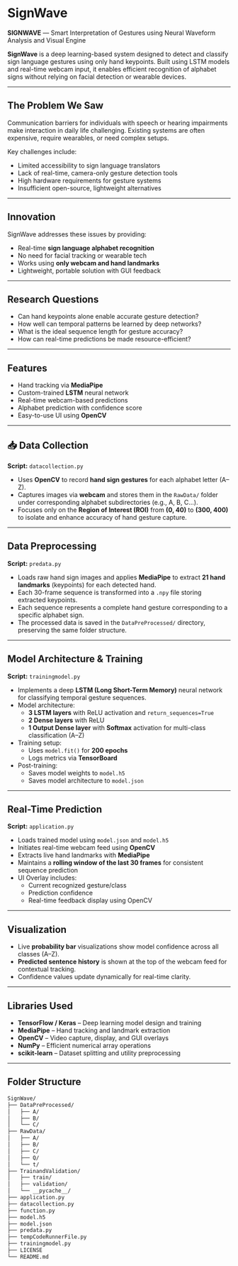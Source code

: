 # SignWave

**SIGNWAVE** — Smart Interpretation of Gestures using Neural Waveform Analysis and Visual Engine

**SignWave** is a deep learning-based system designed to detect and classify sign language gestures using only hand keypoints. Built using LSTM models and real-time webcam input, it enables efficient recognition of alphabet signs without relying on facial detection or wearable devices.

---

##  The Problem We Saw

Communication barriers for individuals with speech or hearing impairments make interaction in daily life challenging. Existing systems are often expensive, require wearables, or need complex setups.

Key challenges include:

- Limited accessibility to sign language translators
- Lack of real-time, camera-only gesture detection tools
- High hardware requirements for gesture systems
- Insufficient open-source, lightweight alternatives

---

##  Innovation

SignWave addresses these issues by providing:

- Real-time **sign language alphabet recognition**
- No need for facial tracking or wearable tech
- Works using **only webcam and hand landmarks**
- Lightweight, portable solution with GUI feedback

---

##  Research Questions

- Can hand keypoints alone enable accurate gesture detection?
- How well can temporal patterns be learned by deep networks?
- What is the ideal sequence length for gesture accuracy?
- How can real-time predictions be made resource-efficient?

---

##  Features

- Hand tracking via **MediaPipe**
- Custom-trained **LSTM** neural network
- Real-time webcam-based predictions
- Alphabet prediction with confidence score
- Easy-to-use UI using **OpenCV**

---

## 📥 Data Collection

**Script:** `datacollection.py`

- Uses **OpenCV** to record **hand sign gestures** for each alphabet letter (A–Z).
- Captures images via **webcam** and stores them in the `RawData/` folder under corresponding alphabet subdirectories (e.g., A, B, C...).
- Focuses only on the **Region of Interest (ROI)** from **(0, 40)** to **(300, 400)** to isolate and enhance accuracy of hand gesture capture.

---

##  Data Preprocessing

**Script:** `predata.py`

- Loads raw hand sign images and applies **MediaPipe** to extract **21 hand landmarks** (keypoints) for each detected hand.
- Each 30-frame sequence is transformed into a `.npy` file storing extracted keypoints.
- Each sequence represents a complete hand gesture corresponding to a specific alphabet sign.
- The processed data is saved in the `DataPreProcessed/` directory, preserving the same folder structure.

---

##  Model Architecture & Training

**Script:** `trainingmodel.py`

- Implements a deep **LSTM (Long Short-Term Memory)** neural network for classifying temporal gesture sequences.
- Model architecture:
  - **3 LSTM layers** with ReLU activation and `return_sequences=True`
  - **2 Dense layers** with ReLU
  - **1 Output Dense layer** with **Softmax** activation for multi-class classification (A–Z)
- Training setup:
  - Uses `model.fit()` for **200 epochs**
  - Logs metrics via **TensorBoard**
- Post-training:
  - Saves model weights to `model.h5`
  - Saves model architecture to `model.json`

---

##  Real-Time Prediction

**Script:** `application.py`

- Loads trained model using `model.json` and `model.h5`
- Initiates real-time webcam feed using **OpenCV**
- Extracts live hand landmarks with **MediaPipe**
- Maintains a **rolling window of the last 30 frames** for consistent sequence prediction
- UI Overlay includes:
  - Current recognized gesture/class
  - Prediction confidence
  - Real-time feedback display using OpenCV

---

##  Visualization

- Live **probability bar** visualizations show model confidence across all classes (A–Z).
- **Predicted sentence history** is shown at the top of the webcam feed for contextual tracking.
- Confidence values update dynamically for real-time clarity.

---

##  Libraries Used

- **TensorFlow / Keras** – Deep learning model design and training
- **MediaPipe** – Hand tracking and landmark extraction
- **OpenCV** – Video capture, display, and GUI overlays
- **NumPy** – Efficient numerical array operations
- **scikit-learn** – Dataset splitting and utility preprocessing

---

##  Folder Structure

```bash
SignWave/
├── DataPreProcessed/
│   ├── A/
│   ├── B/
│   └── C/
├── RawData/
│   ├── A/
│   ├── B/
│   ├── C/
│   ├── Q/
│   └── t/
├── TrainandValidation/
│   ├── train/
│   ├── validation/
│   └── __pycache__/
├── application.py
├── datacollection.py
├── function.py
├── model.h5
├── model.json
├── predata.py
├── tempCodeRunnerFile.py
├── trainingmodel.py
├── LICENSE
└── README.md
```
